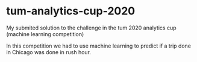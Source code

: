# tum-analytics-cup-2020
My submited solution to the challenge in the tum 2020 analytics cup (machine learning competition)

In this competition we had to use machine learning to predict if a trip done in Chicago was done in rush hour.
